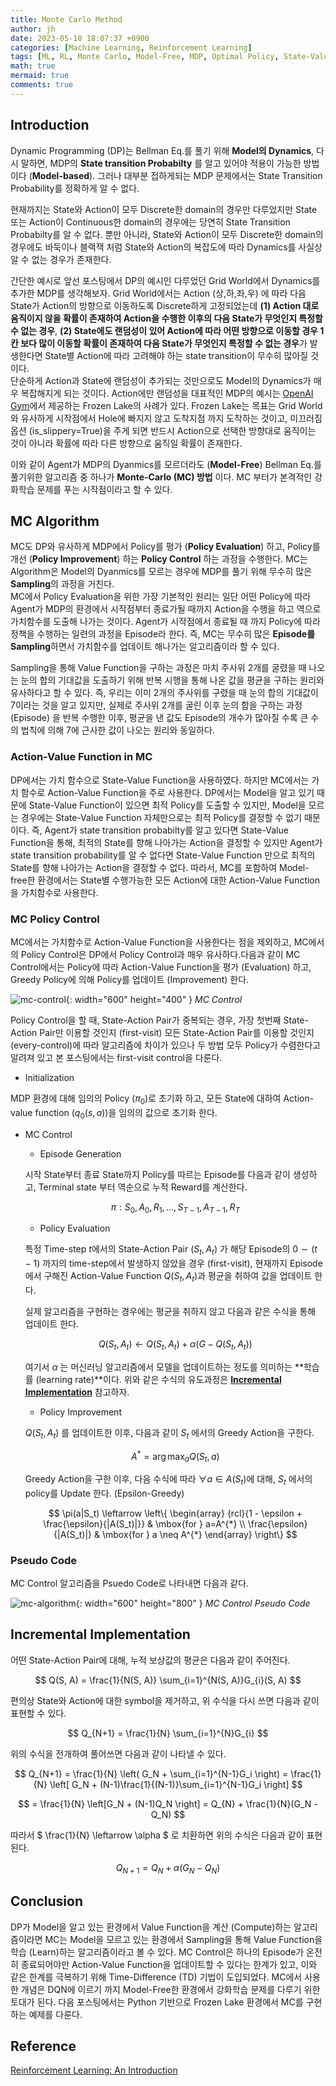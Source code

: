 ```yaml
---
title: Monte Carlo Method
author: jh
date: 2023-05-18 18:07:37 +0900
categories: [Machine Learning, Reinforcement Learning]
tags: [ML, RL, Monte Carlo, Model-Free, MDP, Optimal Policy, State-Value Function, Bellman Equation, Policy Evaluation, Policy Improvement, Policy Control]
math: true
mermaid: true
comments: true
---
```


## Introduction
Dynamic Programming (DP)는 Bellman Eq.를 풀기 위해 **Model의 Dynamics**, 다시 말하면, MDP의 **State transition Probabilty** 를 알고 있어야 적용이 가능한 방법이다 (**Model-based**).
그러나 대부분 접하게되는 MDP 문제에서는 State Transition Probability를 정확하게 알 수 없다.

현재까지는 State와 Action이 모두 Discrete한 domain의 경우만 다루었지만 State 또는 Action이 Continuous한 domain의 경우에는 당연히 State Transition Probabilty를 알 수 없다.
뿐만 아니라, State와 Action이 모두 Discrete한 domain의 경우에도 바둑이나 블랙잭 처럼 State와 Action의 복잡도에 따라 Dynamics를 사실상 알 수 없는 경우가 존재한다.

간단한 예시로 앞선 포스팅에서 DP의 예시인 다루었던 Grid World에서 Dynamics를 추가한 MDP를 생각해보자.
Grid World에서는 Action (상,하,좌,우) 에 따라 다음 State가 Action의 방향으로 이동하도록 Discrete하게 고정되었는데 **$(1)$ Action 대로 움직이지 않을 확률이 존재하여 Action을 수행한 이후의 다음 State가 무엇인지 특정할 수 없는 경우**, **$(2)$ State에도 랜덤성이 있어 Action에 따라 어떤 방향으로 이동할 경우 1칸 보다 많이 이동할 확률이 존재하여 다음 State가 무엇인지 특정할 수 없는 경우**가 발생한다면 State별 Action에 따라 고려해야 하는 state transition이 무수히 많아질 것이다.  
단순하게 Action과 State에 랜덤성이 추가되는 것만으로도 Model의 Dynamics가 매우 복잡해지게 되는 것이다. 
Action에만 랜덤성을 대표적인 MDP의 예시는 [OpenAI Gym](https://www.gymlibrary.dev/)에서 제공하는 Frozen Lake의 사례가 있다. 
Frozen Lake는 목표는 Grid World와 유사하게 시작점에서 Hole에 빠지지 않고 도착지점 까지 도착하는 것이고, 미끄러짐 옵션 (is_slippery=True)을 주게 되면 반드시 Action으로 선택한 방향대로 움직이는 것이 아니라 확률에 따라 다른 방향으로 움직일 확률이 존재한다.

이와 같이 Agent가 MDP의 Dyanmics를 모르더라도 (**Model-Free**) Bellman Eq.를 풀기위한 알고리즘 중 하나가 **Monte-Carlo (MC) 방법** 이다.
MC 부터가 본격적인 강화학습 문제를 푸는 시작점이라고 할 수 있다. 


## MC Algorithm
MC도 DP와 유사하게 MDP에서 Policy를 평가 (**Policy Evaluation**) 하고, Policy를 개선 (**Policy Improvement**) 하는 **Policy Control** 하는 과정을 수행한다. 
MC는 Algorithm은 Model의 Dyanmics를 모르는 경우에 MDP를 풀기 위해 무수히 많은 **Sampling**의 과정을 거친다.  
MC에서 Policy Evaluation을 위한 가장 기본적인 원리는 일단 어떤 Policy에 따라 Agent가 MDP의 환경에서 시작점부터 종료가될 때까지 Action을 수행을 하고 역으로 가치함수를 도출해 나가는 것이다. 
Agent가 시작점에서 종료될 때 까지 Policy에 따라 정책을 수행하는 일련의 과정을 Episode라 한다. 
즉, MC는 무수히 많은 **Episode를 Sampling**하면서 가치함수를 업데이트 해나가는 알고리즘이라 할 수 있다. 

Sampling을 통해 Value Function을 구하는 과정은 마치 주사위 2개를 굴렸을 때 나오는 눈의 합의 기대값을 도출하기 위해 반복 시행을 통해 나온 값을 평균을 구하는 원리와 유사하다고 할 수 있다.
즉, 우리는 이미 2개의 주사위를 구렸을 때 눈의 합의 기대값이 7이라는 것을 알고 있지만, 실제로 주사위 2개를 굴린 이후 눈의 합을 구하는 과정 (Episode) 을 반복 수행한 이후, 평균을 낸 값도 Episode의 개수가 많아질 수록 큰 수의 법칙에 의해 7에 근사한 값이 나오는 원리와 동일하다. 


### Action-Value Function in MC
DP에서는 가치 함수으로 State-Value Function을 사용하였다. 
하지만 MC에서는 가치 함수로 Action-Value Function을 주로 사용한다.
DP에서는 Model을 알고 있기 때문에 State-Value Function이 있으면 최적 Policy를 도출할 수 있지만, Model을 모르는 경우에는 State-Value Function 자체만으로는 최적 Policy를 결정할 수 없기 때문이다. 
즉, Agent가 state transition probabilty를 알고 있다면 State-Value Function을 통해, 최적의 State를 향해 나아가는 Action을 결정할 수 있지만 Agent가 state transition probability를 알 수 없다면 State-Value Function 만으로 최적의 State를 향해 나아가는 Action을 결정할 수 없다. 
따라서, MC를 포함하여 Model-free한 환경에서는 State별 수행가능한 모든 Action에 대한 Action-Value Function을 가치함수로 사용한다.


### MC Policy Control
MC에서는 가치함수로 Action-Value Function을 사용한다는 점을 제외하고, MC에서의 Policy Control은 DP에서 Policy Control과 매우 유사하다.다음과 같이 MC Control에서는 Policy에 따라 Action-Value Function을 평가 (Evaluation) 하고, Greedy Policy에 의해 Policy를 업데이트 (Improvement) 한다.

![mc-control](/assets/img/posts/mc/mc_control.png){: width="600" height="400" }
_MC Control_

Policy Control을 할 때, State-Action Pair가 중복되는 경우, 가장 첫번째 State-Action Pair만 이용할 것인지 (first-visit) 모든 State-Action Pair를 이용할 것인지 (every-control)에 따라 알고리즘에 차이가 있으나 두 방법 모두 Policy가 수렴한다고 알려져 있고 본 포스팅에서는 first-visit control을 다룬다.  

- Initialization

MDP 환경에 대해 임의의 Policy ($\pi_{0}$)로 초기화 하고, 모든 State에 대하여 Action-value function ($q_0(s, a)$)을 임의의 값으로 초기화 한다. 

- MC Control
    + Episode Generation

    시작 State부터 종료 State까지 Policy를 따르는 Episode를 다음과 같이 생성하고, Terminal state 부터 역순으로 누적 Reward를 계산한다.

    $$
    \pi: S_0, A_0, R_1, ..., S_{T-1}, A_{T-1}, R_{T}
    $$

    + Policy Evaluation
    
    특정 Time-step $t$에서의 State-Action Pair $(S_t, A_t)$ 가 해당 Episode의 $0 \sim (t-1)$ 까지의 time-step에서 발생하지 않았을 경우 (first-visit), 현재까지 Episode에서 구해진 Action-Value Function $Q(S_t, A_t)$과 평균을 취하여 값을 업데이트 한다.

    실제 알고리즘을 구현하는 경우에는 평균을 취하지 않고 다음과 같은 수식을 통해 업데이트 한다. 

    $$
        Q(S_t, A_t) \leftarrow Q(S_t, A_t) + \alpha (G - Q(S_t, A_t))
    $$

    여기서 $\alpha$ 는 머신러닝 알고리즘에서 모델을 업데이트하는 정도를 의미하는 **학습률 (learning rate)**이다.
    위와 같은 수식의 유도과정은 [**Incremental Implementation**](#incremental-implementation) 참고하자.

    + Policy Improvement 

    $Q(S_t, A_t)$ 를 업데이트한 이후, 다음과 같이 $S_t$ 에서의 Greedy Action을 구한다. 

    $$
        A^{*} = \arg \max_{a} Q(S_t, a)
    $$

    Greedy Action을 구한 이후, 다음 수식에 따라 $\forall a \in A(S_t)$에 대해, $S_t$ 에서의 policy를 Update 한다. (Epsilon-Greedy) 

    $$
        \pi(a|S_t) \leftarrow 
        \left\{ \begin{array} 
        {rcl}{1 - \epsilon + \frac{\epsilon}{|A(S_t)|}} & \mbox{for } a=A^{*} \\
        \frac{\epsilon}{|A(S_t)|} & \mbox{for }  a \neq A^{*} 
        \end{array} \right\}
    $$
    

### Pseudo Code
MC Control 알고리즘을 Psuedo Code로 나타내면 다음과 같다.

![mc-algorithm](/assets/img/posts/mc/mc_algo.png){: width="600" height="800" }
_MC Control Pseudo Code_

## Incremental Implementation
어떤 State-Action Pair에 대해, 누적 보상값의 평균은 다음과 같이 주어진다.

$$
    Q(S, A) = \frac{1}{N(S, A)} \sum_{i=1}^{N(S, A)}G_{i}(S, A)
$$

편의상 State와 Action에 대한 symbol을 제거하고, 위 수식을 다시 쓰면 다음과 같이 표현할 수 있다. 

$$
    Q_{N+1} = \frac{1}{N} \sum_{i=1}^{N}G_{i}
$$

위의 수식을 전개하여 풀어쓰면 다음과 같이 나타낼 수 있다.

$$
    Q_{N+1} = \frac{1}{N} 
    \left( 
        G_N + \sum_{i=1}^{N-1}G_i
    \right)
    = \frac{1}{N} 
    \left[
        G_N + (N-1)\frac{1}{(N-1)}\sum_{i=1}^{N-1}G_i
    \right]
$$

$$
    = \frac{1}{N} \left[G_N + (N-1)Q_N \right]
    = Q_{N} + \frac{1}{N}(G_N - Q_N)
$$

따라서 $ \frac{1}{N} \leftarrow \alpha $ 로 치환하면 위의 수식은 다음과 같이 표현된다. 

$$
    Q_{N+1} = Q_{N} + \alpha(G_N - Q_N)
$$

## Conclusion
DP가 Model을 알고 있는 환경에서 Value Function을 계산 (Compute)하는 알고리즘이라면 MC는 Model을 모르고 있는 환경에서 Sampling을 통해 Value Function을 학습 (Learn)하는 알고리즘이라고 볼 수 있다.
MC Control은 하나의 Episode가 온전히 종료되어야만 Action-Value Function을 업데이트할 수 있다는 한계가 있고, 이와 같은 한계를 극복하기 위해 Time-Difference (TD) 기법이 도입되었다.
MC에서 사용한 개념은 DQN에 이르기 까지 Model-Free한 환경에서 강화학습 문제를 다루기 위한 토대가 된다.
다음 포스팅에서는 Python 기반으로 Frozen Lake 환경에서 MC를 구현하는 예제를 다룬다.

## Reference
[Reinforcement Learning: An Introduction](http://incompleteideas.net/book/the-book.html)